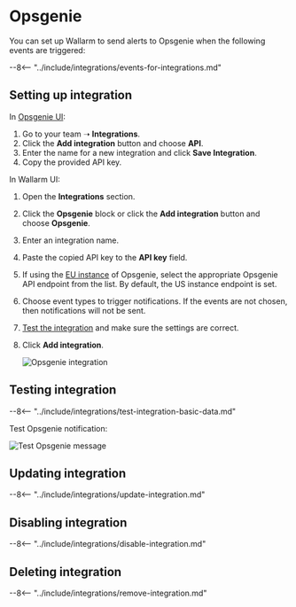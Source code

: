 # Opsgenie

You can set up Wallarm to send alerts to Opsgenie when the following events are triggered:

--8<-- "../include/integrations/events-for-integrations.md"

## Setting up integration

In [Opsgenie UI](https://app.opsgenie.com/teams/list):

1. Go to your team ➝ **Integrations**.
2. Click the **Add integration** button and choose **API**.
3. Enter the name for a new integration and click **Save Integration**.
4. Copy the provided API key.

In Wallarm UI:

1. Open the **Integrations** section.
2. Click the **Opsgenie** block or click the **Add integration** button and choose **Opsgenie**.
3. Enter an integration name.
4. Paste the copied API key to the **API key** field.
5. If using the [EU instance](https://docs.opsgenie.com/docs/european-service-region) of Opsgenie, select the appropriate Opsgenie API endpoint from the list. By default, the US instance endpoint is set.
6. Choose event types to trigger notifications. If the events are not chosen, then notifications will not be sent.
7. [Test the integration](#testing-integration) and make sure the settings are correct.
8. Click **Add integration**.

    ![Opsgenie integration](../../../images/user-guides/settings/integrations/add-opsgenie-integration.png)

## Testing integration

--8<-- "../include/integrations/test-integration-basic-data.md"

Test Opsgenie notification:

![Test Opsgenie message](../../../images/user-guides/settings/integrations/test-opsgenie-new-vuln.png)

## Updating integration

--8<-- "../include/integrations/update-integration.md"

## Disabling integration

--8<-- "../include/integrations/disable-integration.md"

## Deleting integration

--8<-- "../include/integrations/remove-integration.md"
